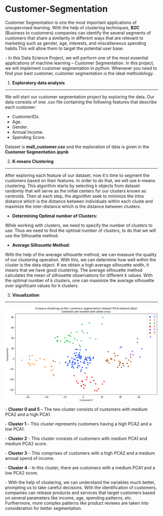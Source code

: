 Customer-Segmentation
========================


Customer Segmentation is one the most important applications of unsupervised learning. With the help of clustering techniques, **B2C** (Business to customers) companies can identify the several segments of customers that share a similarity in different ways that are relevant to marketing such as gender, age, interests, and miscellaneous spending habits.This will allow them to target the potential user base. 

\- In this Data Science Project, we will perform one of the most essential applications of machine learning – Customer Segmentation. In this project, we will implement customer segmentation in python. Whenever you need to find your best customer, customer segmentation is the ideal methodology.


1. **Exploratory data analysis**
-------------------------------
We will start our customer segmentation project by exploring the data. Our data consists of one .csv file containing the following features that describe each customer:
* CustomerIDs. 
* Age.
* Gender.
* Annual Income.
* Spending Score.

Dataset is **mall_customer.csv** and the exploration of data is given in the **Customer Segmentation.ipynb**


2. **K-means Clustering**
-------------------------------

After exploring each feature of our dataset, now it's time to segment the customers based on their features. In order to do that, we will use k-means clustering. This algorithm starts by selecting k objects from dataset randomly that will serve as the initial centers for our clusters  known as centroids. Then at each step, the algorithm seek to minimize the intra distance which is the distance between individuals within each cluste and maximize the inter-distance which is the distance between clusters.

* **Determining Optimal number of Clusters:**

While working with clusters, we need to specify the number of clusters to use. Thus we need to find the optimal number of clusters, to do that we will use the Silhouette method.
 * **Average Silhouette Method:**

 With the help of the average silhouette method, we can measure the quality of our clustering operation. With this, we can determine how well within the cluster is the data object. If we obtain a high average silhouette width, it means that we have good clustering. The average silhouette method calculates the mean of silhouette observations for different k values. With the optimal number of k clusters, one can maximize the average silhouette over significant values for k clusters.
 
 
 3. **Visualization**
 ----------------------
 
 ![](Visualizaton_for_clustering1.png)
 
   \- **Cluster 0 and 5** – The two cluster consists of  customers with medium PCA2 and a high PCA1.

  \- **Cluster 1** – This cluster represents customers having a high PCA2 and a low PCA1.

  \- **Cluster 2** - This cluster consists of customers with medium PCA1 and medium PCA2 score.

  \- **Cluster 3** – This comprises of customers with a high PCA2 and a medium annual spend of income.

  \- **Cluster 4** – In this cluster, there are customers with a medium PCA1 and a low PCA2 score.



\- With the help of clustering, we can understand the variables much better, prompting us to take careful decisions. With the identification of customers, companies can release products and services that target customers based on several parameters like income, age, spending patterns, etc. Furthermore, more complex patterns like product reviews are taken into consideration for better segmentation.
